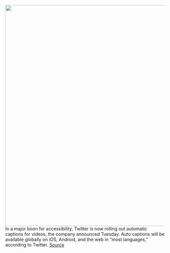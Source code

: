 <img src='https://cdn.vox-cdn.com/thumbor/uqDKBkpLBWwYGIx5O4L4Zv_DoYs=/0x0:2040x1360/1200x800/filters:focal(857x517:1183x843)/cdn.vox-cdn.com/uploads/chorus_image/image/70270186/acastro_180827_1777_0001.0.jpg' width='700px' /><br/>
In a major boon for accessibility, Twitter is now rolling out automatic captions for videos, the company announced Tuesday. Auto captions will be available globally on iOS, Android, and the web in “most languages,” according to Twitter.
<a href='https://www.theverge.com/2021/12/14/22834366/twitter-automatic-live-captions-videos'> Source <a/>